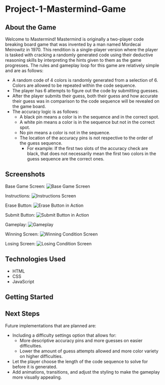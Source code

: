 # Project-1-Mastermind-Game

## About the Game

Welcome to Mastermind! Mastermind is originally a two-player code breaking board game that was invented by a man named Mordecai Meirowitz in 1970. This rendition is a single-player version where the player is tasked with cracking a randomly generated code using their deductive reasoning skills by interpreting the hints given to them as the game progresses. The rules and gameplay loop for this game are relatively simple and are as follows:

* A random code of 4 colors is randomly generated from a selection of 6. Colors are allowed to be repeated within the code sequence.
* The player has 6 attempts to figure out the code by submitting guesses.
* After the player submits their guess, both their guess and how accurate their guess was in comparison to the code sequence will be revealed on the game board.
* The accuracy logic is as follows:
  * A black pin means a color is in the sequence and in the correct spot.
  * A white pin means a color is in the sequence but not in the correct spot.
  * No pin means a color is not in the sequence.
  * The location of the accuracy pins is not respective to the order of the guess sequence.
    * For example: If the first two slots of the accuracy check are black, that does not necessarily mean the first two colors in the guess sequence are the correct ones.

## Screenshots

Base Game Screen:
![Base Game Screen](./Images/Base_Game_Screen.png)

Instructions:
![Instructions Screen](./Images/Instructions.png)

Erase Button:
![Erase Button in Action](./Images/Erase_Button.gif)

Submit Button:
![Submit Button in Action](./Images/Submit_Button.gif)

Gameplay:
![Gameplay](./Images/Gameplay_And_Accuracy.png)

Winning Screen:
![Winning Condition Screen](./Images/Win_Screen.png)

Losing Screen:
![Losing Condition Screen](./Images/Lose_Screen.png)

## Technologies Used

* HTML
* CSS
* JavaScript

## Getting Started

## Next Steps

Future implementations that are planned are:

* Including a difficulty settings option that allows for:  
  * More descriptive accuracy pins and more guesses on easier difficulties.
  * Lower the amount of guess attempts allowed and more color variety on higher difficulties.
* Let the player choose the length of the code sequence to solve for before it is generated.
* Add animations, transitions, and adjust the styling to make the gameplay more visually appealing.
